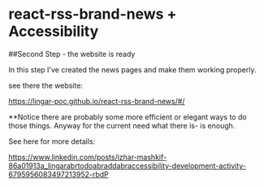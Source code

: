 # react-rss-brand-news + Accessibility


##Second Step - the website is ready


In this step I've created the news pages and make them working properly.

see there the website: 

https://lingar-poc.github.io/react-rss-brand-news/#/

**Notice there are probably some more efficient or elegant  ways to do 
those things. Anyway for the current need what there is- is enough.

See here for more details:

https://www.linkedin.com/posts/izhar-mashkif-86a01913a_lingarabrtodoabraddabraccessibility-development-activity-6795956083497213952-rbdP
